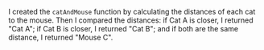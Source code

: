 I created the `catAndMouse` function by calculating the distances of each cat to the mouse. Then I compared the distances: if Cat A is closer, I returned "Cat A"; if Cat B is closer, I returned "Cat B"; and if both are the same distance, I returned "Mouse C".
